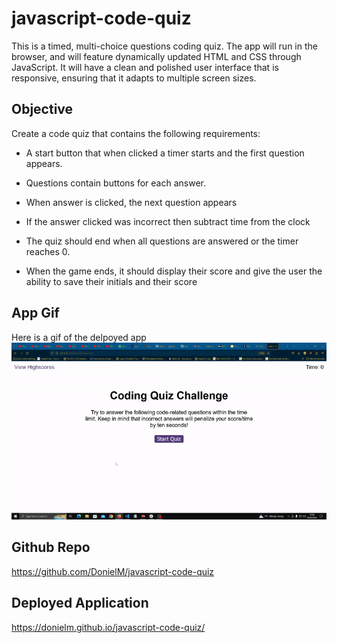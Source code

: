 # javascript-code-quiz

This is a timed, multi-choice questions coding quiz. The app will run in the browser, and will feature dynamically updated HTML and CSS through JavaScript. It will have a clean and polished user interface that is responsive, ensuring that it adapts to multiple screen sizes.

## Objective

Create a code quiz that contains the following requirements:

- A start button that when clicked a timer starts and the first question appears.

- Questions contain buttons for each answer.

- When answer is clicked, the next question appears

- If the answer clicked was incorrect then subtract time from the clock

- The quiz should end when all questions are answered or the timer reaches 0.

- When the game ends, it should display their score and give the user the ability to save their initials and their score

## App Gif

Here is a gif of the delpoyed app
![Alt Text](./assets/2024-03-0521-36-02-ezgif.com-video-to-gif-converter.gif)

## Github Repo
https://github.com/DonielM/javascript-code-quiz

## Deployed Application
https://donielm.github.io/javascript-code-quiz/
